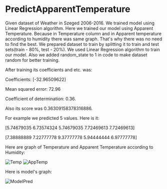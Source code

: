 # PredictApparentTemperature
Given dataset of Weather in Szeged 2006-2016. We trained model using Linear Regression algorithm.
Here we trained our model using Apparent Temperature. Because in Temperature column and in Apparent temperature according to humidity there was same graph. That's why there was no need to find the best. We prepared dataset to train by splitting it to train and test sets(train - 80%, test - 20%). We used Linear Regression algorithm to train our model. Also we added random_state to 1 in code to make dataset random for better training. 

After training its coefficients and etc. was:

Coefficients: [-32.96509622]

Mean squared error: 72.96

Coefficient of determination: 0.36.

Also its score was 0.36309158378316886.

For example we predicted 5 values. Here is it: 

[5.74679035 6.73574324 5.74679035 7.72469613 7.72469613]

[7.38888889 7.22777778 9.37777778 5.94444444 6.97777778]

Here are graph of Temperature and Apparent Temperature according to Humidity:

![Temp](https://user-images.githubusercontent.com/69037042/134175571-263a7bdf-5bb9-4b11-a7bc-0b4cfa1800b3.png) 
![AppTemp](https://user-images.githubusercontent.com/69037042/134175651-58262347-caa5-41e9-993d-4a21b0cfb0ea.png)

Here is model's graph:

![ModelPred](https://user-images.githubusercontent.com/69037042/134175837-c77b071a-480b-4f1b-91df-516a44bc72a9.png)
